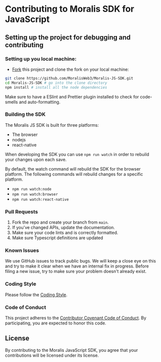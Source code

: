 # Contributing to Moralis SDK for JavaScript

## Setting up the project for debugging and contributing

### Setting up you local machine:

- [Fork](https://github.com/MoralisWeb3/Moralis-JS-SDK) this project and clone the fork on your local machine:

```sh
git clone https://github.com/MoralisWeb3/Moralis-JS-SDK.git
cd Moralis-JS-SDK # go into the clone directory
npm install # install all the node dependencies
```

Make sure to have a ESlint and Prettier plugin installed to check for code-smells and auto-formatting.

### Building the SDK

The Moralis JS SDK is built for three platforms:

- The browser
- nodejs
- react-native

When developing the SDK you can use `npm run watch` in order to rebuild your changes upon each save.

By default, the watch command will rebuild the SDK for the browser platform. The following commands will rebuild changes for a specific platform.

- `npm run watch:node`
- `npm run watch:browser`
- `npm run watch:react-native`

### Pull Requests

1. Fork the repo and create your branch from `main`.
2. If you've changed APIs, update the documentation.
3. Make sure your code lints and is correctly formatted.
4. Make sure Typescript definitions are updated

### Known Issues

We use GitHub issues to track public bugs. We will keep a close eye on this and try to make it clear when we have an internal fix in progress. Before filing a new issue, try to make sure your problem doesn't already exist.

### Coding Style

Please follow the [Coding Style](https://github.com/MoralisWeb3/Moralis-JS-SDK/blob/main/CODING_STYLE.md).

### Code of Conduct

This project adheres to the [Contributor Covenant Code of Conduct](https://github.com/MoralisWeb3/Moralis-JS-SDK/blob/main/CODE_OF_CONDUCT.md). By participating, you are expected to honor this code.

## License

By contributing to the Moralis JavaScript SDK, you agree that your contributions will be licensed under its license.

